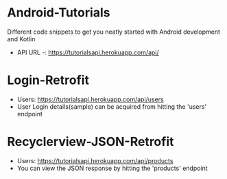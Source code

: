 # Android-Tutorials
 Different code snippets to get you neatly started with Android development and Kotlin

* API URL -: https://tutorialsapi.herokuapp.com/api/

# Login-Retrofit
* Users: https://tutorialsapi.herokuapp.com/api/users
* User Login details(sample) can be acquired from hitting the 'users' endpoint

# Recyclerview-JSON-Retrofit
* Users: https://tutorialsapi.herokuapp.com/api/products
* You can view the JSON response by hitting the 'products' endpoint
